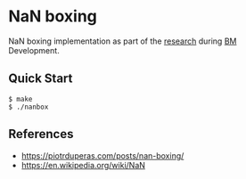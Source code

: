 # NaN boxing

NaN boxing implementation as part of the [research](https://github.com/tsoding/bm/issues/4) during [BM](https://github.com/tsoding/bm) Development.

## Quick Start

```console
$ make
$ ./nanbox
```

## References

- https://piotrduperas.com/posts/nan-boxing/
- https://en.wikipedia.org/wiki/NaN
